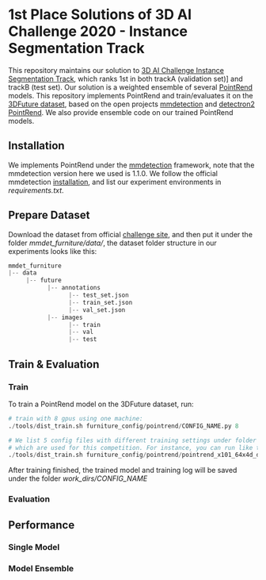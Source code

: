 # 1st Place Solutions of 3D AI Challenge 2020 - Instance Segmentation Track

This repository maintains our solution to [3D AI Challenge Instance Segmentation Track](), which ranks 1st in both trackA (validation set)] and trackB (test set). 
Our solution is a weighted ensemble of several [PointRend]() models. This repository implements PointRend and train/evaluates it on the [3DFuture dataset](), 
based on the open projects [mmdetection]() and [detectron2 PointRend](). We also provide ensemble code on our trained PointRend models.

## Installation
We implements PointRend under the [mmdetection]() framework, note that the mmdetection version here we used is 1.1.0.
We follow the official mmdetection [installation](), and list our experiment environments in *requirements.txt*.

## Prepare Dataset
Download the dataset from official [challenge site](), and then put it under the folder *mmdet_furniture/data/*, 
the dataset folder structure in our experiments looks like this:
```python
mmdet_furniture
|-- data
     |-- future
           |-- annotations
                 |-- test_set.json 
                 |-- train_set.json  
                 |-- val_set.json
           |-- images
                 |-- train
                 |-- val
                 |-- test
```

## Train & Evaluation
### Train
To train a PointRend model on the 3DFuture dataset, run:
```python
# train with 8 gpus using one machine:
./tools/dist_train.sh furniture_config/pointrend/CONFIG_NAME.py 8 

# We list 5 config files with different training settings under folder furniture_config/pointrend, 
# which are used for this competition. For instance, you can run like this:
./tools/dist_train.sh furniture_config/pointrend/pointrend_x101_64x4d_dcn_fpn_fp16_p2p6.py 8 
```
After training finished, the trained model and training log will be saved under the folder *work_dirs/CONFIG_NAME*

### Evaluation
## Performance
### Single Model
### Model Ensemble
